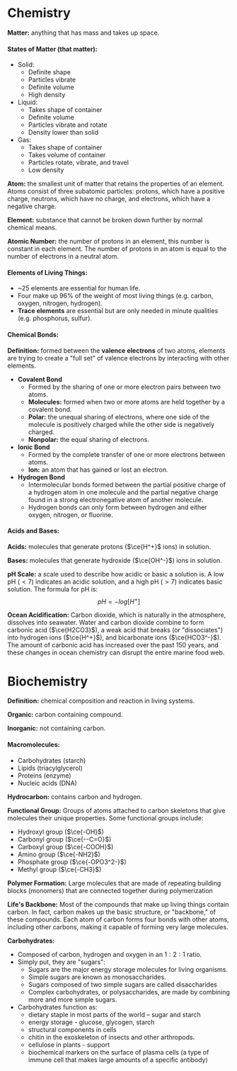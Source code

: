 # Chemistry
**Matter:** anything that has mass and takes up space.

#### States of Matter (that matter):
* Solid:
	* Definite shape
	* Particles vibrate
	* Definite volume
	* High density
* Liquid:
	* Takes shape of container
	* Definite volume
	* Particles vibrate and rotate
	* Density lower than solid
* Gas:
	* Takes shape of container
	* Takes volume of container
	* Particles rotate, vibrate, and travel
	* Low density


**Atom:** the smallest unit of matter that retains the properties of an element. Atoms consist of three subatomic particles: protons, which have a positive charge, neutrons, which have no charge, and electrons, which have a negative charge.

**Element:** substance that cannot be broken down further by normal chemical means.

**Atomic Number:** the number of protons in an element, this number is constant in each element. The number of protons in an atom is equal to the number of electrons in a neutral atom.

#### Elements of Living Things:
* ~25 elements are essential for human life.
* Four make up 96% of the weight of most living things (e.g. carbon, oxygen, nitrogen, hydrogen).
* **Trace elements** are essential but are only needed in minute qualities (e.g. phosphorus, sulfur).

#### Chemical Bonds:
**Definition:** formed between the **valence electrons** of two atoms, elements are trying to create a "full set" of valence electrons by interacting with other elements.
* **Covalent Bond**
	* Formed by the sharing of one or more electron pairs between two atoms.
	* **Molecules:** formed when two or more atoms are held together by a covalent bond.
	* **Polar:** the unequal sharing of electrons, where one side of the molecule is positively charged while the other side is negatively charged.
	* **Nonpolar:** the equal sharing of electrons.
* **Ionic Bond**
	* Formed by the complete transfer of one or more electrons between atoms.
	* **Ion:** an atom that has gained or lost an electron.
* **Hydrogen Bond**
	* Intermolecular bonds formed between the partial positive charge of a hydrogen atom in one molecule and the partial negative charge found in a strong electronegative atom of another molecule.
	* Hydrogen bonds can only form between hydrogen and either oxygen, nitrogen, or fluorine.

#### Acids and Bases:
**Acids:** molecules that generate protons ($\ce{H^+}$ ions) in solution.

**Bases:** molecules that generate hydroxide ($\ce{OH^-}$) ions in solution.

**pH Scale:** a scale used to describe how acidic or basic a solution is. A low pH ($<7$) indicates an acidic solution, and a high pH ($>7$) indicates basic solution. The formula for pH is: $$pH=-log[H^+]$$

**Ocean Acidification:** Carbon dioxide, which is naturally in the atmosphere, dissolves into seawater. Water and carbon dioxide combine to form carbonic acid ($\ce{H2CO3}$), a weak acid that breaks (or "dissociates") into hydrogen ions ($\ce{H^+}$), and bicarbonate ions ($\ce{HCO3^-}$). The amount of carbonic acid has increased over the past 150 years, and these changes in ocean chemistry can disrupt the entire marine food web.

# Biochemistry

**Definition:** chemical composition and reaction in living systems.

**Organic:** carbon containing compound.

**Inorganic:** not containing carbon.

#### Macromolecules:
* Carbohydrates (starch)
* Lipids (triacylglycerol)
* Proteins (enzyme)
* Nucleic acids (DNA)

**Hydrocarbon:** contains carbon and hydrogen.

**Functional Group:** Groups of atoms attached to carbon skeletons that give molecules their unique properties. Some functional groups include:
* Hydroxyl group ($\ce{-OH}$)
* Carbonyl group ($\ce{--C=O}$)
* Carboxyl group ($\ce{-COOH}$)
* Amino group ($\ce{-NH2}$)
* Phosphate group ($\ce{-OPO3^2-}$)
* Methyl group ($\ce{-CH3}$)

**Polymer Formation:** Large molecules that are made of repeating building blocks (monomers) that are connected together during polymerization

**Life's Backbone:** Most of the compounds that make up living things contain carbon. In fact, carbon makes up the basic structure, or "backbone," of these compounds. Each atom of carbon forms four bonds with other atoms, including other carbons, making it capable of forming very large molecules.

**Carbohydrates:**
* Composed of carbon, hydrogen and oxygen in an $1:2:1$ ratio.
* Simply put, they are "sugars":
	* Sugars are the major energy storage molecules for living organisms.
	* Simple sugars are known as monosaccharides.
	* Sugars composed of two simple sugars are called disaccharides
	* Complex carbohydrates, or polysaccharides, are made by combining more and more simple sugars.
* Carbohydrates function as:
	* dietary staple in most parts of the world – sugar and starch
	* energy storage - glucose, glycogen, starch
	* structural components in cells 
	* chitin in the exoskeleton of insects and other arthropods.
	* cellulose in plants - support
	* biochemical markers on the surface of plasma cells (a type of immune cell that makes large amounts of a specific antibody)






